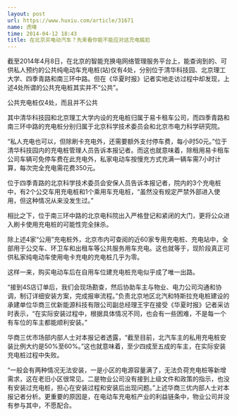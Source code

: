 ```yaml
---
layout: post
url: https://www.huxiu.com/article/31671
name: 虎嗅
time: 2014-04-12 18:43
title: 在北京买电动汽车？先来看你能不能应对这充电尴尬
---
```

截至2014年4月8日，在北京的智能充换电网络管理服务平台上，能查询到的、可供私人预约的公共纯电动车充电桩(站)仅有4处，分别位于清华科技园、北京理工大学、四季青路和南三环中路。但在《华夏时报》记者实地走访过程中却发现，上述4处所谓的公共充电桩其实并不“公共”。

公共充电桩仅4处，而且并不公共

其中清华科技园和北京理工大学内设的充电桩归属于易卡租车公司，而四季青路和南三环中路的充电桩分别归属于北京科学技术委员会和北京市电力科学研究院。

“私人充电也可以，但除刷卡充电外，还需要额外支付停车费，每小时50元。”位于清华科技园内的充电桩管理人员告诉本报记者。而这也就意味着，除租用易卡租车公司车辆可免停车费在此充电外，私家电动车按慢充方式充满一辆车需7小时计算，每次完全充电需花费350元。

位于四季青路的北京科学技术委员会安保人员告诉本报记者，院内的3个充电桩中，有2个公交车用充电桩和1个乘用车充电桩，“虽然没有规定严禁外部进入使用，但这种情况从来没发生过。”

相比之下，位于南三环中路的北京电科院出入严格登记和紧闭的大门，更将公众进入刷卡使用充电桩的可能性完全抹杀。

除上述4家“公用”充电桩外，北京市内可查阅的近60家专用充电桩、充电站中，全部用于公交车、环卫车和出租车等公共服务用车充电。这也就等于，现阶段真正可供私家纯电动车使用电卡充电的充电桩几乎为零。

这样一来，购买电动车后在自用车位建充电桩充电似乎成了唯一出路。

“接到4S店订单后，我们会现场勘查，然后协助车主与物业、电力公司沟通和协调，制订详细安装方案，完成报审流程。”负责北京地区北汽和特斯拉充电桩建设的承建单位华商三优新能源科技有限公司副总经理王宇在接受《华夏时报》记者采访时表示，“在实际安装过程中，根据具体情况不同，也会有一些困难，不是每一个有车位的车主都能顺利安装。”

华商三优市场部内部人士对本报记者透露，“截至目前，北汽车主的私用充电桩安装比例大约是50%至60%。”这也就意味着，至少四成至五成的车主，在实际安装充电桩过程中失败。

“一般会有两种情况无法安装，一是小区的电源容量满了，无法负荷充电桩等新增需求，这在老旧小区很常见。二是物业公司没有接到上级文件和政策的指示，也没有安装过充电桩，担心在安装过程和安装后出现问题。”上述华商三优内部人士对本报记者分析。更重要的原因是，在电动车充电桩产业的利益链条中，物业公司并没有参与其中，不愿配合。

